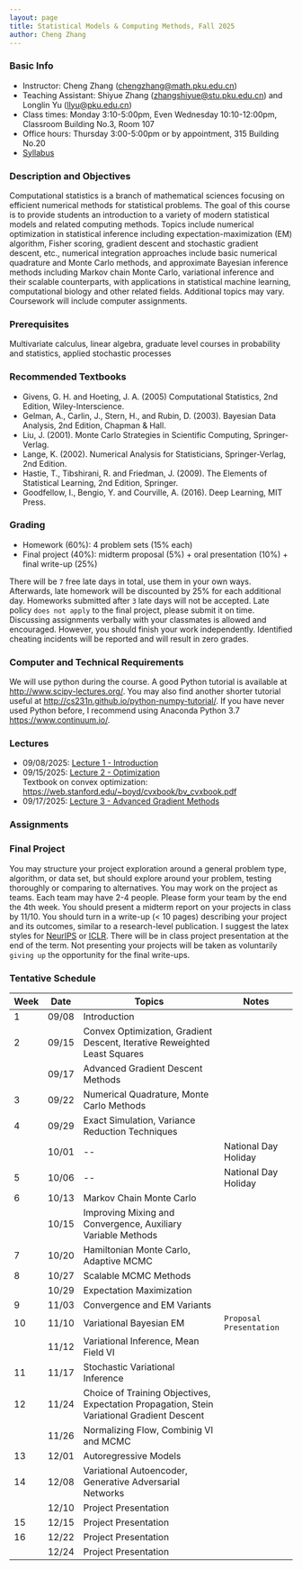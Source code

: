 ```yaml
---
layout: page
title: Statistical Models & Computing Methods, Fall 2025
author: Cheng Zhang
---
```



### Basic Info
- Instructor: Cheng Zhang (<chengzhang@math.pku.edu.cn>)
- Teaching Assistant: Shiyue Zhang (<zhangshiyue@stu.pku.edu.cn>) and Longlin Yu (<llyu@pku.edu.cn>) 
- Class times: Monday 3:10-5:00pm, Even Wednesday 10:10-12:00pm, Classroom Building No.3, Room 107  
- Office hours: Thursday 3:00-5:00pm or by appointment, 315 Building No.20
- [Syllabus]({{sites.baseurl}}/courses/Syllabus-smcm-f25.pdf)
  
### Description and Objectives
Computational statistics is a branch of mathematical sciences focusing on efficient numerical methods for statistical problems. The goal of this course is to provide students an introduction to a variety of modern statistical models and related computing methods. Topics include numerical optimization in statistical inference including expectation-maximization (EM) algorithm, Fisher scoring, gradient descent and stochastic gradient descent, etc., numerical integration approaches include basic numerical quadrature and Monte Carlo methods, and approximate Bayesian inference methods including Markov chain Monte Carlo, variational inference and their scalable counterparts, with applications in statistical machine learning, computational biology and other related fields. Additional topics may vary. Coursework will include computer assignments.

### Prerequisites
Multivariate calculus, linear algebra, graduate level courses in probability and statistics, applied stochastic processes

### Recommended Textbooks
- Givens, G. H. and Hoeting, J. A. (2005) Computational Statistics, 2nd Edition, Wiley-Interscience.
- Gelman, A., Carlin, J., Stern, H., and Rubin, D. (2003). Bayesian Data Analysis, 2nd Edition, Chapman & Hall.
- Liu, J. (2001). Monte Carlo Strategies in Scientific Computing, Springer-Verlag.
- Lange, K. (2002). Numerical Analysis for Statisticians, Springer-Verlag, 2nd Edition.
- Hastie, T., Tibshirani, R. and Friedman, J. (2009). The Elements of Statistical Learning, 2nd Edition, Springer.
- Goodfellow, I., Bengio, Y. and Courville, A. (2016). Deep Learning, MIT Press.

### Grading
- Homework (60%): 4 problem sets (15% each)
- Final project (40%): midterm proposal (5%) + oral presentation (10%) + final write-up (25%)

There will be `7` free late days in total, use them in your own ways. Afterwards, late homework will be discounted by 25% for each additional day. Homeworks submitted after `3` late days will not be accepted. Late policy `does not apply` to the final project, please submit it on time. Discussing assignments verbally with your classmates is allowed and encouraged. However, you should finish your work independently. Identified cheating incidents will be reported and will result in zero grades.

### Computer and Technical Requirements

We will use python during the course. A good Python tutorial is available at <http://www.scipy-lectures.org/>. You may also find another shorter tutorial useful at <http://cs231n.github.io/python-numpy-tutorial/>. If you have never used Python before, I recommend using Anaconda Python 3.7 <https://www.continuum.io/>.

### Lectures
- 09/08/2025: [Lecture 1 - Introduction]({{sites.baseurl}}/static/slides/smcm_fall25/lec01.pdf)  
- 09/15/2025: [Lecture 2 - Optimization]({{sites.baseurl}}/static/slides/smcm_fall25/lec02.pdf)  
  Textbook on convex optimization: <https://web.stanford.edu/~boyd/cvxbook/bv_cvxbook.pdf> 
- 09/17/2025: [Lecture 3 - Advanced Gradient Methods]({{sites.baseurl}}/static/slides/smcm_fall25/lec03.pdf)  


### Assignments



### Final Project
You may structure your project exploration around a general problem type, algorithm, or data set, but should explore around your problem, testing thoroughly or comparing to alternatives. You may work on the project as teams. Each team may have 2-4 people. Please form your team by the end the 4th week. You should present a midterm report on your projects in class by 11/10. You should turn in a write-up (< 10 pages) describing your project and its outcomes, similar to a research-level publication. I suggest the latex styles for [NeurIPS](https://nips.cc/Conferences/2019/PaperInformation/StyleFiles) or [ICLR](https://iclr.cc/Conferences/2019/CallForPapers). There will be in class project presentation at the end of the term. Not presenting your projects will be taken as voluntarily `giving up` the opportunity for the final write-ups.



### Tentative Schedule

| Week  | Date | Topics       |    Notes   |
| ----- |------| -----        |   -----    |
| 1     |09/08 | Introduction |            |
| 2     |09/15 | Convex Optimization, Gradient Descent, Iterative Reweighted Least Squares|   |
|       |09/17 | Advanced Gradient Descent Methods |      |
| 3     |09/22 | Numerical Quadrature, Monte Carlo Methods|  <!--PS1 out, due 10/14-->
| 4     |09/29 | Exact Simulation, Variance Reduction Techniques   |   |
|       |10/01 |  --              | National Day Holiday |
| 5     |10/06 |  --              | National Day Holiday |
| 6     |10/13 | Markov Chain Monte Carlo |     |
|       |10/15 | Improving Mixing and Convergence, Auxiliary Variable Methods |   |
| 7     |10/20 | Hamiltonian Monte Carlo, Adaptive MCMC|       <!--PS2 out, due 10/23-->
| 8     |10/27 | Scalable MCMC Methods|     |
|       |10/29 | Expectation Maximization |       |
| 9     |11/03 | Convergence and EM Variants |         |
| 10    |11/10 | Variational Bayesian EM |  `Proposal Presentation`
|       |11/12 | Variational Inference, Mean Field VI |        
| 11    |11/17 | Stochastic Variational Inference |      |
| 12    |11/24 | Choice of Training Objectives, Expectation Propagation, Stein Variational Gradient Descent |      |
|       |11/26 | Normalizing Flow, Combinig VI and MCMC |        
| 13    |12/01 | Autoregressive Models |          |
| 14    |12/08 | Variational Autoencoder, Generative Adversarial Networks  |       |
|       |12/10 | Project Presentation  |    |
| 15    |12/15 | Project Presentation  |     |
| 16    |12/22 | Project Presentation  |     |
|       |12/24 | Project Presentation  |    |